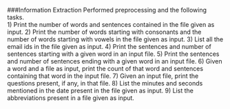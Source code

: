###Information Extraction 
Performed preprocessing and the following tasks.  
    1) Print the number of words and sentences contained in the file given as input.
    2) Print the number of words starting with consonants and the number of words starting
    with vowels in the file given as input.
    3) List all the email ids in the file given as input.
    4) Print the sentences and number of sentences starting with a given word in an input file.
    5) Print the sentences and number of sentences ending with a given word in an input file.
    6) Given a word and a file as input, print the count of that word and sentences containing
    that word in the input file.
    7) Given an input file, print the questions present, if any, in that file.
    8) List the minutes and seconds mentioned in the date present in the file given as input.
    9) List the abbreviations present in a file given as input.
